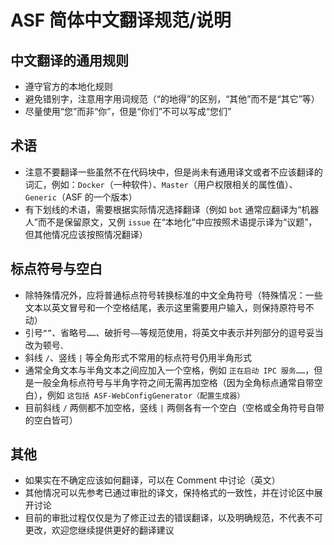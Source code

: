 # ASF 简体中文翻译规范/说明

## 中文翻译的通用规则

* 遵守官方的本地化规则
* 避免错别字，注意用字用词规范（“的地得”的区别，“其他”而不是“其它”等）
* 尽量使用“您”而非“你”，但是“你们”不可以写成“您们”

## 术语

* 注意不要翻译一些虽然不在代码块中，但是尚未有通用译文或者不应该翻译的词汇，例如：`Docker`（一种软件）、`Master`（用户权限相关的属性值）、`Generic`（ASF 的一个版本）
* 有下划线的术语，需要根据实际情况选择翻译（例如 `bot` 通常应翻译为“机器人”而不是保留原文，又例 `issue` 在“本地化”中应按照术语提示译为“议题”，但其他情况应该按照情况翻译）

## 标点符号与空白

* 除特殊情况外，应将普通标点符号转换标准的中文全角符号（特殊情况：一些文本以英文冒号和一个空格结尾，表示这里需要用户输入，则保持原符号不动）
* 引号`“”`、省略号`……`、破折号`——`等规范使用，将英文中表示并列部分的逗号妥当改为顿号`、`
* 斜线 `/`、竖线 `|` 等全角形式不常用的标点符号仍用半角形式
* 通常全角文本与半角文本之间应加入一个空格，例如 `正在启动 IPC 服务……`，但是一般全角标点符号与半角字符之间无需再加空格（因为全角标点通常自带空白），例如 `这包括 ASF-WebConfigGenerator（配置生成器）`
* 目前斜线 `/` 两侧都不加空格，竖线 `|` 两侧各有一个空白（空格或全角符号自带的空白皆可）

## 其他

* 如果实在不确定应该如何翻译，可以在 Comment 中讨论（英文）
* 其他情况可以先参考已通过审批的译文，保持格式的一致性，并在讨论区中展开讨论
* 目前的审批过程仅仅是为了修正过去的错误翻译，以及明确规范，不代表不可更改，欢迎您继续提供更好的翻译建议
